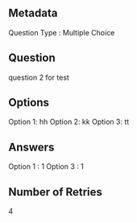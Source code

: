 ## Metadata
Question Type : Multiple Choice

## Question
question 2 for test

## Options
Option 1: hh
Option 2: kk
Option 3: tt

## Answers
Option 1 : 1
Option 3 : 1

## Number of Retries
4

